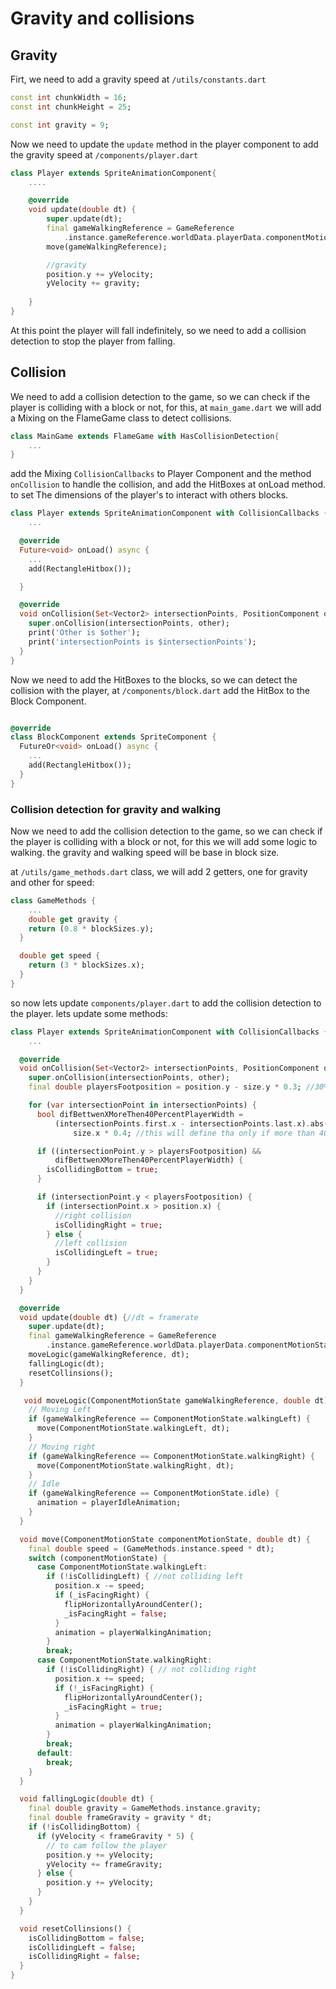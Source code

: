 # Gravity and collisions
 
## Gravity
 Firt, we need to add a gravity speed at `/utils/constants.dart`
 
 ```dart
const int chunkWidth = 16;
const int chunkHeight = 25;

const int gravity = 9;

 ```

Now we need to update the `update` method in the player component to add the gravity speed at `/components/player.dart`

```dart
class Player extends SpriteAnimationComponent{
	....

	@override
	void update(double dt) {
		super.update(dt);
		final gameWalkingReference = GameReference
			.instance.gameReference.worldData.playerData.componentMotionState;
		move(gameWalkingReference);

		//gravity
		position.y += yVelocity;
		yVelocity += gravity;
		
	}
}

```
At this point the player will fall indefinitely, so we need to add a collision detection to stop the player from falling.


## Collision
We need to add a collision detection to the game, so we can check if the player is colliding with a block or not, for this, at `main_game.dart` we will add a Mixing on the FlameGame class to detect collisions.

```dart
class MainGame extends FlameGame with HasCollisionDetection{
	...
}
```

add the Mixing `CollisionCallbacks` to Player Component and the method `onCollision` to handle the collision, and add the HitBoxes at onLoad method. to set The dimensions of the player's to interact with others blocks.

```dart
class Player extends SpriteAnimationComponent with CollisionCallbacks {
	...

  @override
  Future<void> onLoad() async {
	...
	add(RectangleHitbox());

  }

  @override
  void onCollision(Set<Vector2> intersectionPoints, PositionComponent other) {
    super.onCollision(intersectionPoints, other);
    print('Other is $other');
    print('intersectionPoints is $intersectionPoints');
  }
}
```

Now we need to add the HitBoxes to the blocks, so we can detect the collision with the player, at `/components/block.dart` add the HitBox to the Block Component.

```dart

@override
class BlockComponent extends SpriteComponent {
  FutureOr<void> onLoad() async {
	...
	add(RectangleHitbox());
  }
}
```

### Collision detection for gravity and walking
Now we need to add the collision detection to the game, so we can check if the player is colliding with a block or not, for this we will add some logic to walking.
the gravity and walking speed will be base in block size.

at `/utils/game_methods.dart` class, we will add 2 getters, one for gravity and other for speed:

```dart
class GameMethods {
	...
	double get gravity {
    return (0.8 * blockSizes.y);
  }

  double get speed {
    return (3 * blockSizes.x);
  }
}
```

so now lets update `components/player.dart` to add the collision detection to the player.
lets update some methods:

```dart
class Player extends SpriteAnimationComponent with CollisionCallbacks {
	...

  @override
  void onCollision(Set<Vector2> intersectionPoints, PositionComponent other) {
    super.onCollision(intersectionPoints, other);
    final double playersFootposition = position.y - size.y * 0.3; //30% of player size

    for (var intersectionPoint in intersectionPoints) {
      bool difBettwenXMoreThen40PercentPlayerWidth =
          (intersectionPoints.first.x - intersectionPoints.last.x).abs() >
              size.x * 0.4; //this will define tha only if more than 40% of player size is colliding.

      if ((intersectionPoint.y > playersFootposition) &&
          difBettwenXMoreThen40PercentPlayerWidth) {
        isCollidingBottom = true;
      }

      if (intersectionPoint.y < playersFootposition) {
        if (intersectionPoint.x > position.x) {
          //right collision
          isCollidingRight = true;
        } else {
          //left collision
          isCollidingLeft = true;
        }
      }
    }
  }

  @override
  void update(double dt) {//dt = framerate
    super.update(dt);
    final gameWalkingReference = GameReference
        .instance.gameReference.worldData.playerData.componentMotionState;
    moveLogic(gameWalkingReference, dt);
    fallingLogic(dt);
    resetCollinsions();
  }

   void moveLogic(ComponentMotionState gameWalkingReference, double dt) {
    // Moving Left
    if (gameWalkingReference == ComponentMotionState.walkingLeft) {
      move(ComponentMotionState.walkingLeft, dt);
    }
    // Moving right
    if (gameWalkingReference == ComponentMotionState.walkingRight) {
      move(ComponentMotionState.walkingRight, dt);
    }
    // Idle
    if (gameWalkingReference == ComponentMotionState.idle) {
      animation = playerIdleAnimation;
    }
  }

  void move(ComponentMotionState componentMotionState, double dt) {
    final double speed = (GameMethods.instance.speed * dt);
    switch (componentMotionState) {
      case ComponentMotionState.walkingLeft:
        if (!isCollidingLeft) { //not colliding left
          position.x -= speed;
          if (_isFacingRight) {
            flipHorizontallyAroundCenter();
            _isFacingRight = false;
          }
          animation = playerWalkingAnimation;
        }
        break;
      case ComponentMotionState.walkingRight:
        if (!isCollidingRight) { // not colliding right
          position.x += speed;
          if (!_isFacingRight) {
            flipHorizontallyAroundCenter();
            _isFacingRight = true;
          }
          animation = playerWalkingAnimation;
        }
        break;
      default:
        break;
    }
  }

  void fallingLogic(double dt) {
    final double gravity = GameMethods.instance.gravity;
    final double frameGravity = gravity * dt;
    if (!isCollidingBottom) {
      if (yVelocity < frameGravity * 5) {
        // to cam follow the player
        position.y += yVelocity;
        yVelocity += frameGravity;
      } else {
        position.y += yVelocity;
      }
    }
  }

  void resetCollinsions() {
    isCollidingBottom = false;
    isCollidingLeft = false;
    isCollidingRight = false;
  }
}
```